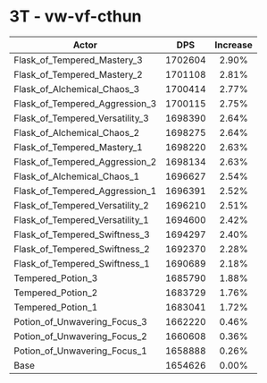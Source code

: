 # 3T - vw-vf-cthun
| Actor | DPS | Increase |
|---|:---:|:---:|
|Flask_of_Tempered_Mastery_3|1702604|2.90%|
|Flask_of_Tempered_Mastery_2|1701108|2.81%|
|Flask_of_Alchemical_Chaos_3|1700414|2.77%|
|Flask_of_Tempered_Aggression_3|1700115|2.75%|
|Flask_of_Tempered_Versatility_3|1698390|2.64%|
|Flask_of_Alchemical_Chaos_2|1698275|2.64%|
|Flask_of_Tempered_Mastery_1|1698220|2.63%|
|Flask_of_Tempered_Aggression_2|1698134|2.63%|
|Flask_of_Alchemical_Chaos_1|1696627|2.54%|
|Flask_of_Tempered_Aggression_1|1696391|2.52%|
|Flask_of_Tempered_Versatility_2|1696210|2.51%|
|Flask_of_Tempered_Versatility_1|1694600|2.42%|
|Flask_of_Tempered_Swiftness_3|1694297|2.40%|
|Flask_of_Tempered_Swiftness_2|1692370|2.28%|
|Flask_of_Tempered_Swiftness_1|1690689|2.18%|
|Tempered_Potion_3|1685790|1.88%|
|Tempered_Potion_2|1683729|1.76%|
|Tempered_Potion_1|1683041|1.72%|
|Potion_of_Unwavering_Focus_3|1662220|0.46%|
|Potion_of_Unwavering_Focus_2|1660608|0.36%|
|Potion_of_Unwavering_Focus_1|1658888|0.26%|
|Base|1654626|0.00%|
